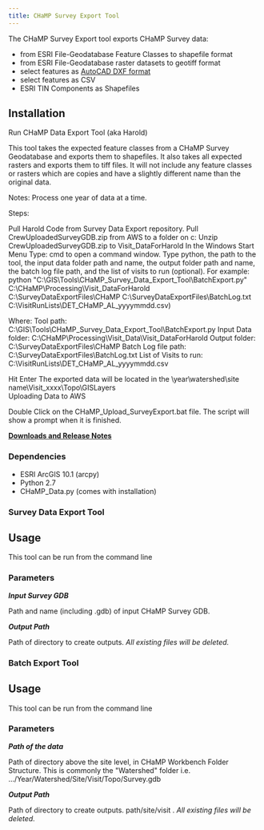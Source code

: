 ```yaml
---
title: CHaMP Survey Export Tool
---
```


The CHaMP Survey Export tool exports CHaMP Survey data: 

* from ESRI File-Geodatabase Feature Classes to shapefile format
* from ESRI File-Geodatabase raster datasets to geotiff format
* select features as [AutoCAD DXF format](CAD_Exports "AutoCAD DXF format")
* select features as CSV
* ESRI TIN Components as Shapefiles

## Installation
Run CHaMP Data Export Tool (aka Harold)

This tool takes the expected feature classes from a CHaMP Survey Geodatabase and exports them to shapefiles. It also takes all expected rasters and exports them to tiff files. It will not include any feature classes or rasters which are copies and have a slightly different name than the original data.

Notes: Process one year of data at a time.

Steps:

Pull Harold Code from Survey Data Export repository.
Pull CrewUploadedSurveyGDB.zip from AWS to a folder on c:
Unzip CrewUploadedSurveyGDB.zip to Visit_DataForHarold
In the Windows Start Menu Type: cmd to open a command window.
Type python, the path to the tool, the input data folder path and name, the output folder path and name, the batch log file path, and the list of visits to run (optional). For example:
python "C:\GIS\Tools\CHaMP_Survey_Data_Export_Tool\BatchExport.py" C:\CHaMP\Processing\Visit_DataForHarold C:\SurveyDataExportFiles\CHaMP C:\SurveyDataExportFiles\BatchLog.txt C:\VisitRunLists\DET_CHaMP_AL_yyyymmdd.csv)

Where:
Tool path: C:\GIS\Tools\CHaMP_Survey_Data_Export_Tool\BatchExport.py
Input Data folder: C:\CHaMP\Processing\Visit_Data\Visit_DataForHarold
Output folder: C:\SurveyDataExportFiles\CHaMP
Batch Log file path: C:\SurveyDataExportFiles\BatchLog.txt
List of Visits to run: C:\VisitRunLists\DET_CHaMP_AL_yyyymmdd.csv

Hit Enter
The exported data will be located in the \year\watershed\site name\Visit_xxxx\Topo\GISLayers\
Uploading Data to AWS

Double Click on the CHaMP_Upload_SurveyExport.bat file. The script will show a prompt when it is finished.

**[Downloads and Release Notes](ReleaseNotes)**

### Dependencies

* ESRI ArcGIS 10.1 (arcpy)
* Python 2.7
* CHaMP_Data.py (comes with installation)

### Survey Data Export Tool
## Usage

This tool can be run from the command line 

### Parameters

***Input Survey GDB***

Path and name (including .gdb) of input CHaMP Survey GDB.

***Output Path***

Path of directory to create outputs. *All existing files will be deleted.*


### Batch Export Tool
## Usage

This tool can be run from the command line 

### Parameters

***Path of the data***

Path of directory above the site level, in CHaMP Workbench Folder Structure. This is commonly the "Watershed" folder i.e. .../Year/Watershed/Site/Visit/Topo/Survey.gdb

***Output Path***

Path of directory to create outputs. path/site/visit . *All existing files will be deleted.*
